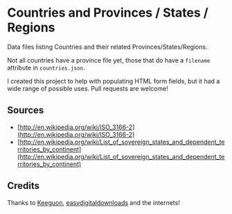 Countries and Provinces / States / Regions
==========================================

Data files listing Countries and their related Provinces/States/Regions.

Not all countries have a province file yet, those that do have a `filename` attribute in `countries.json`.

I created this project to help with populating HTML form fields, but it had a wide range of possible uses. Pull requests are welcome!

## Sources

- [http://en.wikipedia.org/wiki/ISO_3166-2](http://en.wikipedia.org/wiki/ISO_3166-2)
- [http://en.wikipedia.org/wiki/List_of_sovereign_states_and_dependent_territories_by_continent](http://en.wikipedia.org/wiki/List_of_sovereign_states_and_dependent_territories_by_continent)

## Credits

Thanks to [Keeguon](https://gist.github.com/Keeguon/2310008), [easydigitaldownloads](https://github.com/easydigitaldownloads/Easy-Digital-Downloads/blob/master/includes/country-functions.php) and the internets!
